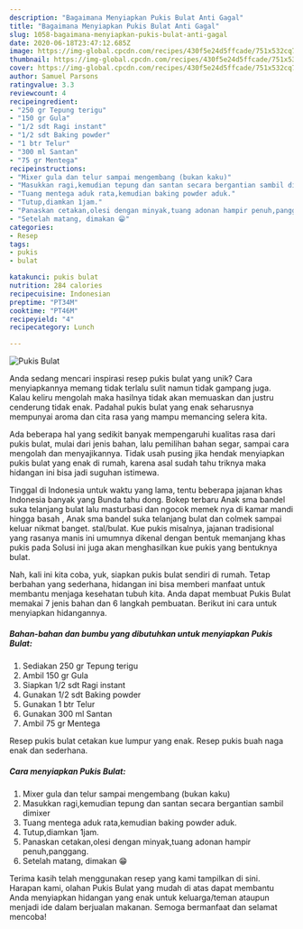 ```yaml
---
description: "Bagaimana Menyiapkan Pukis Bulat Anti Gagal"
title: "Bagaimana Menyiapkan Pukis Bulat Anti Gagal"
slug: 1058-bagaimana-menyiapkan-pukis-bulat-anti-gagal
date: 2020-06-18T23:47:12.685Z
image: https://img-global.cpcdn.com/recipes/430f5e24d5ffcade/751x532cq70/pukis-bulat-foto-resep-utama.jpg
thumbnail: https://img-global.cpcdn.com/recipes/430f5e24d5ffcade/751x532cq70/pukis-bulat-foto-resep-utama.jpg
cover: https://img-global.cpcdn.com/recipes/430f5e24d5ffcade/751x532cq70/pukis-bulat-foto-resep-utama.jpg
author: Samuel Parsons
ratingvalue: 3.3
reviewcount: 4
recipeingredient:
- "250 gr Tepung terigu"
- "150 gr Gula"
- "1/2 sdt Ragi instant"
- "1/2 sdt Baking powder"
- "1 btr Telur"
- "300 ml Santan"
- "75 gr Mentega"
recipeinstructions:
- "Mixer gula dan telur sampai mengembang (bukan kaku)"
- "Masukkan ragi,kemudian tepung dan santan secara bergantian sambil dimixer"
- "Tuang mentega aduk rata,kemudian baking powder aduk."
- "Tutup,diamkan 1jam."
- "Panaskan cetakan,olesi dengan minyak,tuang adonan hampir penuh,panggang."
- "Setelah matang, dimakan 😁"
categories:
- Resep
tags:
- pukis
- bulat

katakunci: pukis bulat 
nutrition: 284 calories
recipecuisine: Indonesian
preptime: "PT34M"
cooktime: "PT46M"
recipeyield: "4"
recipecategory: Lunch

---
```



![Pukis Bulat](https://img-global.cpcdn.com/recipes/430f5e24d5ffcade/751x532cq70/pukis-bulat-foto-resep-utama.jpg)

Anda sedang mencari inspirasi resep pukis bulat yang unik? Cara menyiapkannya memang tidak terlalu sulit namun tidak gampang juga. Kalau keliru mengolah maka hasilnya tidak akan memuaskan dan justru cenderung tidak enak. Padahal pukis bulat yang enak seharusnya mempunyai aroma dan cita rasa yang mampu memancing selera kita.

Ada beberapa hal yang sedikit banyak mempengaruhi kualitas rasa dari pukis bulat, mulai dari jenis bahan, lalu pemilihan bahan segar, sampai cara mengolah dan menyajikannya. Tidak usah pusing jika hendak menyiapkan pukis bulat yang enak di rumah, karena asal sudah tahu triknya maka hidangan ini bisa jadi suguhan istimewa.

Tinggal di Indonesia untuk waktu yang lama, tentu beberapa jajanan khas Indonesia banyak yang Bunda tahu dong. Bokep terbaru Anak sma bandel suka telanjang bulat lalu masturbasi dan ngocok memek nya di kamar mandi hingga basah , Anak sma bandel suka telanjang bulat dan colmek sampai keluar nikmat banget. stal/bulat. Kue pukis misalnya, jajanan tradisional yang rasanya manis ini umumnya dikenal dengan bentuk memanjang khas pukis pada Solusi ini juga akan menghasilkan kue pukis yang bentuknya bulat.


Nah, kali ini kita coba, yuk, siapkan pukis bulat sendiri di rumah. Tetap berbahan yang sederhana, hidangan ini bisa memberi manfaat untuk membantu menjaga kesehatan tubuh kita. Anda dapat membuat Pukis Bulat memakai 7 jenis bahan dan 6 langkah pembuatan. Berikut ini cara untuk menyiapkan hidangannya.

<!--inarticleads1-->

##### Bahan-bahan dan bumbu yang dibutuhkan untuk menyiapkan Pukis Bulat:

1. Sediakan 250 gr Tepung terigu
1. Ambil 150 gr Gula
1. Siapkan 1/2 sdt Ragi instant
1. Gunakan 1/2 sdt Baking powder
1. Gunakan 1 btr Telur
1. Gunakan 300 ml Santan
1. Ambil 75 gr Mentega


Resep pukis bulat cetakan kue lumpur yang enak. Resep pukis buah naga enak dan sederhana. 

<!--inarticleads2-->

##### Cara menyiapkan Pukis Bulat:

1. Mixer gula dan telur sampai mengembang (bukan kaku)
1. Masukkan ragi,kemudian tepung dan santan secara bergantian sambil dimixer
1. Tuang mentega aduk rata,kemudian baking powder aduk.
1. Tutup,diamkan 1jam.
1. Panaskan cetakan,olesi dengan minyak,tuang adonan hampir penuh,panggang.
1. Setelah matang, dimakan 😁




Terima kasih telah menggunakan resep yang kami tampilkan di sini. Harapan kami, olahan Pukis Bulat yang mudah di atas dapat membantu Anda menyiapkan hidangan yang enak untuk keluarga/teman ataupun menjadi ide dalam berjualan makanan. Semoga bermanfaat dan selamat mencoba!
